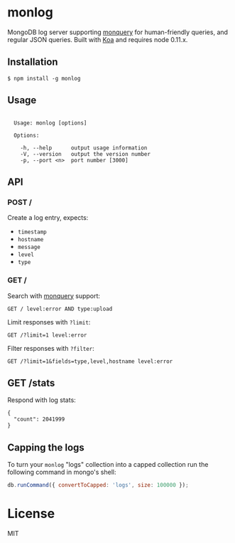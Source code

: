 
# monlog

  MongoDB log server supporting [monquery](https://github.com/visionmedia/node-monquery)
  for human-friendly queries, and regular JSON queries. Built with [Koa](http://koajs.com) and requires node 0.11.x.

## Installation

```
$ npm install -g monlog
```

## Usage

```

  Usage: monlog [options]

  Options:

    -h, --help      output usage information
    -V, --version   output the version number
    -p, --port <n>  port number [3000]

```

## API

### POST /

  Create a log entry, expects:

  - `timestamp`
  - `hostname`
  - `message`
  - `level`
  - `type`

### GET /

  Search with [monquery](https://github.com/visionmedia/node-monquery) support:

```
GET / level:error AND type:upload
```

  Limit responses with `?limit`:

```
GET /?limit=1 level:error
```

  Filter responses with `?filter`:

```
GET /?limit=1&fields=type,level,hostname level:error
```

## GET /stats

 Respond with log stats:

```
{
  "count": 2041999
}
```

## Capping the logs

 To turn your `monlog` "logs" collection into a capped collection
 run the following command in mongo's shell:

```js
db.runCommand({ convertToCapped: 'logs', size: 100000 });
```

# License

  MIT